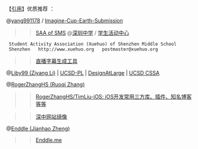 【[引用](https://go.choong.net/ICES/)】优质推荐 ：

@[yang991178](https://github.com/yang991178/)  / [Imagine-Cup-Earth-Submission](https://github.com/yang991178/Imagine-Cup-Earth-Submission)

 >> [SAA of SMS](https://github.com/Xuehuo) @[深圳中学](https://shenzhong.net/) / [学生活动中心](https://xuehuo.shenzhong.net/)

  ```
   Student Activity Association (Xuehuo) of Shenzhen Middle School
   Shenzhen   http://www.xuehuo.org   postmaster@xuehuo.org
  ```
 >> [直播字幕生成工具](https://github.com/Xuehuo/BroadcastSubsTool)
 
 @[Liby99 (Ziyang Li)](https://github.com/Liby99) | [UCSD-PL](https://github.com/UCSD-PL) | [DesignAtLarge](https://github.com/DesignAtLarge) | [UCSD CSSA](https://github.com/UCSDCSSA)

 @[RogerZhangHS (Ruoqi Zhang)](https://github.com/RogerZhangHS)
 
 >> [RogerZhangHS/TimLiu-iOS: iOS开发常用三方库、插件、知名博客等等](https://github.com/RogerZhangHS/TimLiu-iOS)

 >> [深中网站镜像](https://github.com/RogerZhangHS/Shenzhong_Webpage_Archive)

 @[Enddle (Jianhao Zheng)](https://github.com/Enddle?tab=repositories)
 
  >> [Enddle.me](https://enddle.me/)
 
